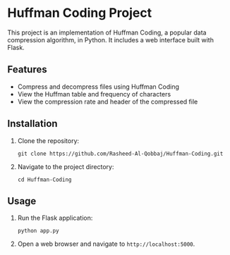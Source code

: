 # Huffman Coding Project

This project is an implementation of Huffman Coding, a popular data compression algorithm, in Python. It includes a web interface built with Flask.

## Features

- Compress and decompress files using Huffman Coding
- View the Huffman table and frequency of characters
- View the compression rate and header of the compressed file

## Installation

1. Clone the repository:
   ```
   git clone https://github.com/Rasheed-Al-Qobbaj/Huffman-Coding.git
   ```
2. Navigate to the project directory:
   ```
   cd Huffman-Coding
   ```

## Usage

1. Run the Flask application:
   ```
   python app.py
   ```
2. Open a web browser and navigate to `http://localhost:5000`.
